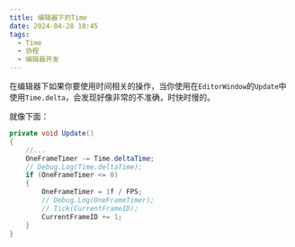 ```yaml
---
title: 编辑器下的Time
date: 2024-04-28 18:45
tags:
  - Time
  - 协程
  - 编辑器开发
---
```

在编辑器下如果你要使用时间相关的操作，当你使用在`EditorWindow`的`Update`中使用`Time.delta`，会发现好像非常的不准确，时快时慢的。

就像下面：

```csharp
private void Update()  
{
	//...
	OneFrameTimer -= Time.deltaTime;  
	// Debug.Log(Time.deltaTime);  
	if (OneFrameTimer <= 0)  
	{  
	    OneFrameTimer = 1f / FPS;  
	    // Debug.Log(OneFrameTimer);  
	    // Tick(CurrentFrameID);  
	    CurrentFrameID += 1;  
	}
}
```